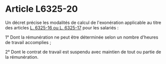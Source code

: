 # Article L6325-20

Un décret précise les modalités de calcul de l'exonération applicable au titre des articles [L. 6325-16 ou L. 6325-17][1] pour les salariés : 

1° Dont la rémunération ne peut être déterminée selon un nombre d'heures de travail accomplies ; 

2° Dont le contrat de travail est suspendu avec maintien de tout ou partie de la rémunération.

 [1]: /affichCodeArticle.do?cidTexte=LEGITEXT000006072050&idArticle=LEGIARTI000006904269&dateTexte=&categorieLien=cid